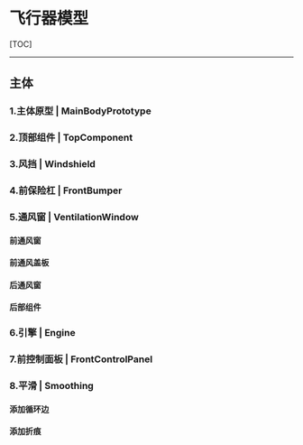 # 飞行器模型

[TOC]

-----

## 主体

### 1.主体原型 | MainBodyPrototype





### 2.顶部组件  | TopComponent





### 3.风挡 | Windshield





### 4.前保险杠 | FrontBumper





### 5.通风窗 | VentilationWindow

#### 前通风窗



#### 前通风盖板



#### 后通风窗



#### 后部组件



### 6.引擎 | Engine



### 7.前控制面板 | FrontControlPanel



### 8.平滑 | Smoothing

#### 添加循环边



#### 添加折痕



